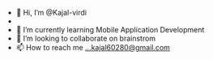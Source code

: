 - 👋 Hi, I’m @Kajal-virdi
- 
- 🌱 I’m currently learning Mobile Application Development
- 💞️ I’m looking to collaborate on brainstrom
- 📫 How to reach me ...kajal60280@gmail.com

<!---
Kajal-virdi/Kajal-virdi is a ✨ special ✨ repository because its `README.md` (this file) appears on your GitHub profile.
You can click the Preview link to take a look at your changes.
--->
